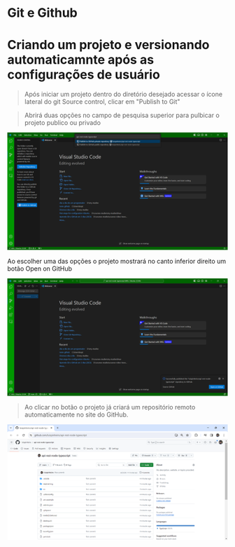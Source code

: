 # Git e Github

# Criando um projeto e versionando automaticamnte após as configurações de usuário

> Após iniciar um projeto dentro do diretório desejado acessar o ícone lateral do git Source control, clicar em "Publish to Git"

> Abrirá duas opções no campo de pesquisa superior para pulbicar o projeto publico ou privado

![alt text](img/imagens_3/image-2.png)

Ao escolher uma das opções o projeto mostrará no canto inferior direito um botão Open on GitHub

![alt text](img/imagens_3/image-3.png)

> Ao clicar no botão o projeto já criará um repositório remoto automaticamente no site do GitHub.

![alt text](img/imagens_3/image-4.png)




